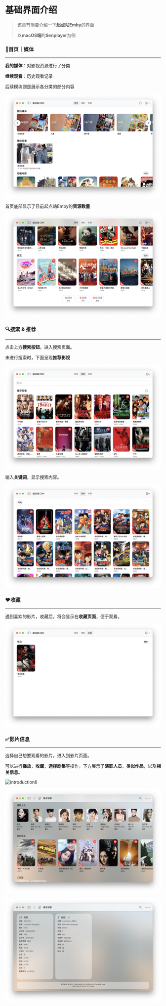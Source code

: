# 基础界面介绍

> 该章节简要介绍一下**起点站Emby**的界面
>
> 以**macOS端**的**Senplayer**为例


### 🎦首页｜媒体

---

**我的媒体**：对影视资源进行了分类

**继续观看**：历史观看记录

后续模块则是展示各分类的部分内容

![introduction1](../images/2_how_to_use/3_basic_introduction/introduction1.png)

首页底部显示了目前起点站Emby的**资源数量**

![introduction2](../images/2_how_to_use/3_basic_introduction/introduction2.png)

### 🔍搜索 & 推荐

---

点击上方**搜索按钮**，进入搜索页面。

未进行搜索时，下面呈现**推荐影视**

![introduction3](../images/2_how_to_use/3_basic_introduction/introduction3.png)

输入**关键词**，显示搜索内容。

![introduction4](../images/2_how_to_use/3_basic_introduction/introduction4.png)

### ❤️收藏

---

遇到喜欢的影片，收藏后，将会显示在**收藏页面**，便于观看。

![introduction5](../images/2_how_to_use/3_basic_introduction/introduction5.png)

### ✅影片信息

---

选择自己想要观看的影片，进入到影片页面。

可以进行**播放**，**收藏**，**选择剧集**等操作，下方展示了**演职人员**，**类似作品**，以及**相关信息**。

![introduction6](../images/2_how_to_use/3_basic_introduction/introduction6.png)

![introduction7](../images/2_how_to_use/3_basic_introduction/introduction7.png)

![introduction8](../images/2_how_to_use/3_basic_introduction/introduction8.png)
